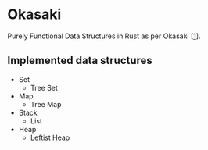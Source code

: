 # Okasaki

Purely Functional Data Structures in Rust as per Okasaki [[1]].

## Implemented data structures

* Set
  * Tree Set  
* Map
  * Tree Map
* Stack
  * List
* Heap
  * Leftist Heap

[1]: http://www.cs.cmu.edu/~rwh/theses/okasaki.pdf
